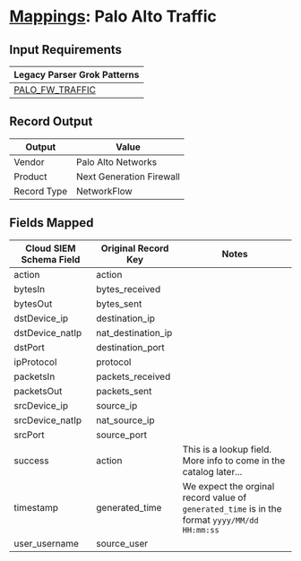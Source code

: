 # [Mappings](README.md): Palo Alto Traffic

## Input Requirements

|Legacy Parser Grok Patterns|
|-------------|
|[PALO_FW_TRAFFIC](../legacy_parsers/PALO_FW_TRAFFIC.md)|

## Record Output

|Output|Value|
|------|-----|
|Vendor|Palo Alto Networks|
|Product|Next Generation Firewall|
|Record Type|NetworkFlow|

## Fields Mapped

|Cloud SIEM Schema Field|Original Record Key|Notes|
|-----------------------|-------------------|-----|
|action|action||
|bytesIn|bytes_received||
|bytesOut|bytes_sent||
|dstDevice_ip|destination_ip||
|dstDevice_natIp|nat_destination_ip||
|dstPort|destination_port||
|ipProtocol|protocol||
|packetsIn|packets_received||
|packetsOut|packets_sent||
|srcDevice_ip|source_ip||
|srcDevice_natIp|nat_source_ip||
|srcPort|source_port||
|success|action|This is a lookup field. More info to come in the catalog later...|
|timestamp|generated_time|We expect the orginal record value of `generated_time` is in the format `yyyy/MM/dd HH:mm:ss`|
|user_username|source_user||


